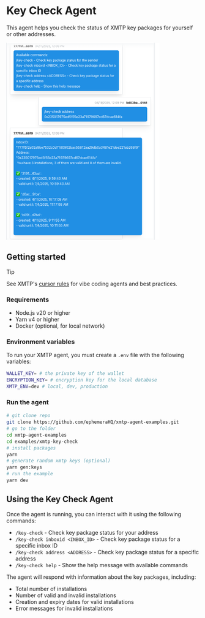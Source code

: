 # Key Check Agent

This agent helps you check the status of XMTP key packages for yourself or other addresses.

<img src="./screenshot.png" width="400">

## Getting started

> [!TIP]
> See XMTP's [cursor rules](/.cursor/README.md) for vibe coding agents and best practices.

### Requirements

- Node.js v20 or higher
- Yarn v4 or higher
- Docker (optional, for local network)

### Environment variables

To run your XMTP agent, you must create a `.env` file with the following variables:

```bash
WALLET_KEY= # the private key of the wallet
ENCRYPTION_KEY= # encryption key for the local database
XMTP_ENV=dev # local, dev, production
```

### Run the agent

```bash
# git clone repo
git clone https://github.com/ephemeraHQ/xmtp-agent-examples.git
# go to the folder
cd xmtp-agent-examples
cd examples/xmtp-key-check
# install packages
yarn
# generate random xmtp keys (optional)
yarn gen:keys
# run the example
yarn dev
```

## Using the Key Check Agent

Once the agent is running, you can interact with it using the following commands:

- `/key-check` - Check key package status for your address
- `/key-check inboxid <INBOX_ID>` - Check key package status for a specific inbox ID
- `/key-check address <ADDRESS>` - Check key package status for a specific address
- `/key-check help` - Show the help message with available commands

The agent will respond with information about the key packages, including:
- Total number of installations
- Number of valid and invalid installations
- Creation and expiry dates for valid installations
- Error messages for invalid installations